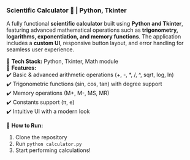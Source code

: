 ### Scientific Calculator 🧮 | Python, Tkinter  

A fully functional **scientific calculator** built using **Python and Tkinter**, featuring advanced mathematical operations such as **trigonometry, logarithms, exponentiation, and memory functions**. The application includes a **custom UI**, responsive button layout, and error handling for seamless user experience.  

🔹 **Tech Stack:** Python, Tkinter, Math module  
🔹 **Features:**  
✔️ Basic & advanced arithmetic operations (+, -, *, /, ^, sqrt, log, ln)  
✔️ Trigonometric functions (sin, cos, tan) with degree support  
✔️ Memory operations (M+, M-, MS, MR)  
✔️ Constants support (π, e)  
✔️ Intuitive UI with a modern look  

📌 **How to Run:**  
1. Clone the repository  
2. Run `python calculator.py`  
3. Start performing calculations!  
